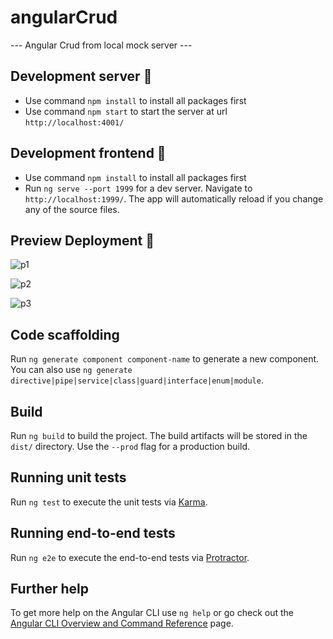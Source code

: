 # angularCrud

--- Angular Crud from local mock server ---

## Development server 📌

 - Use command `npm install` to install all packages first
 - Use command `npm start` to start the server at url `http://localhost:4001/`

## Development frontend 📌

- Use command `npm install` to install all packages first
- Run `ng serve --port 1999` for a dev server. Navigate to `http://localhost:1999/`. The app will automatically reload if you change any of the source files.

## Preview Deployment   🔎 
![p1](https://user-images.githubusercontent.com/45575898/126895150-9a764087-2648-4354-8b32-9044d2b22216.PNG)

![p2](https://user-images.githubusercontent.com/45575898/126895193-9feb65b5-02d4-4e51-94a3-236c037c2ed1.PNG)

![p3](https://user-images.githubusercontent.com/45575898/126895208-1b32b6b8-d3d3-4eb2-8f1f-0e72a15f7e6d.PNG)

## Code scaffolding

Run `ng generate component component-name` to generate a new component. You can also use `ng generate directive|pipe|service|class|guard|interface|enum|module`.

## Build

Run `ng build` to build the project. The build artifacts will be stored in the `dist/` directory. Use the `--prod` flag for a production build.

## Running unit tests

Run `ng test` to execute the unit tests via [Karma](https://karma-runner.github.io).

## Running end-to-end tests

Run `ng e2e` to execute the end-to-end tests via [Protractor](http://www.protractortest.org/).

## Further help

To get more help on the Angular CLI use `ng help` or go check out the [Angular CLI Overview and Command Reference](https://angular.io/cli) page.

